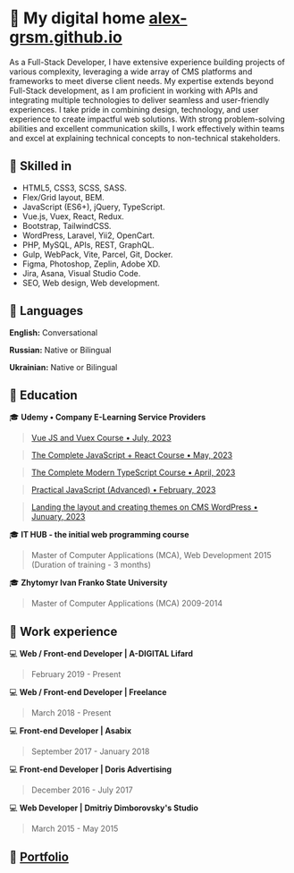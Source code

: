 # 👋 My digital home [alex-grsm.github.io](https://alex-grsm.github.io/)
As a Full-Stack Developer, I have extensive experience building projects of various complexity, leveraging a wide array of CMS platforms and frameworks to meet diverse client needs.
My expertise extends beyond Full-Stack development, as I am proficient in working with APIs and integrating multiple technologies to deliver seamless and user-friendly experiences.
I take pride in combining design, technology, and user experience to create impactful web solutions. With strong problem-solving abilities and excellent communication skills, I work effectively within teams and excel at explaining technical concepts to non-technical stakeholders.

## :open_file_folder: Skilled in
- HTML5, CSS3, SCSS, SASS.
- Flex/Grid layout, BEM.
- JavaScript (ES6+), jQuery, TypeScript.
- Vue.js, Vuex, React, Redux.
- Bootstrap, TailwindCSS.
- WordPress, Laravel, Yii2, OpenCart.
- PHP, MySQL, APIs, REST, GraphQL.
- Gulp, WebPack, Vite, Parcel, Git, Docker.
- Figma, Photoshop, Zeplin, Adobe XD.
- Jira, Asana, Visual Studio Code.
- SEO, Web design, Web development.
## :open_file_folder: Languages
__English:__ Conversational

__Russian:__ Native or Bilingual

__Ukrainian:__ Native or Bilingual
## :open_file_folder: Education
:mortar_board: __Udemy • Company E-Learning Service Providers__
>[Vue JS and Vuex Course • July, 2023](https://www.udemy.com/certificate/UC-609c28e5-456b-4494-9202-6b2947707872/)

>[The Complete JavaScript + React Course • May, 2023](https://www.udemy.com/certificate/UC-a8905faf-0a7c-43a0-8f34-268fb13d4ebc/)

>[The Complete Modern TypeScript Course • April, 2023](https://www.udemy.com/certificate/UC-08206ad7-661b-4c83-9600-d6fed20e126d/)

>[Practical JavaScript (Advanced) • February, 2023](https://www.udemy.com/certificate/UC-d42692fa-e525-49de-b4e8-c12cb403d721/)

>[Landing the layout and creating themes on CMS WordPress • Junuary, 2023](https://www.udemy.com/certificate/UC-783e32a2-4593-4fe4-ba8c-40ad159b9ce4/)

:mortar_board: __IT HUB - the initial web programming course__
>Master of Computer Applications (MCA), Web Development
2015 (Duration of training - 3 months)

:mortar_board: __Zhytomyr Ivan Franko State University__
>Master of Computer Applications (MCA)
2009-2014
## :open_file_folder: Work experience
:computer: __Web / Front-end Developer | A-DIGITAL Lifard__
> February 2019 - Present

:computer: __Web / Front-end Developer | Freelance__
> March 2018 - Present

:computer: __Front-end Developer | Asabix__
> September 2017 - January 2018

:computer: __Front-end Developer | Doris Advertising__
> December 2016 - July 2017

:computer: __Web Developer | Dmitriy Dimborovsky's Studio__
> March 2015 - May 2015
## :paperclip: [Portfolio](https://alex-grsm.github.io/)



<!--
**alex-grsm/alex-grsm** is a ✨ _special_ ✨ repository because its `README.md` (this file) appears on your GitHub profile.

Here are some ideas to get you started:

- 🔭 I’m currently working on ...
- 🌱 I’m currently learning ...
- 👯 I’m looking to collaborate on ...
- 🤔 I’m looking for help with ...
- 💬 Ask me about ...
- 📫 How to reach me: ...
- 😄 Pronouns: ...
- ⚡ Fun fact: ...
-->

